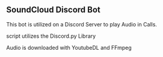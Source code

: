 ## SoundCloud Discord Bot

This bot is utilized on a Discord Server to play Audio in Calls. 

script utilizes the Discord.py Library 

Audio is downloaded with YoutubeDL and FFmpeg
